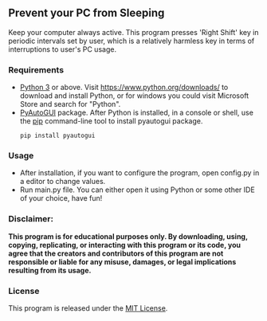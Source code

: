 ## Prevent your PC from Sleeping
Keep your computer always active. This program presses 'Right Shift' key in periodic intervals set by user, which is a relatively harmless key in terms of interruptions to user's PC usage.

### Requirements
* [Python 3](https://www.python.org/) or above. Visit https://www.python.org/downloads/ to download and install Python, or for windows you could visit Microsoft Store and search for "Python".
* [PyAutoGUI](https://pypi.org/project/PyAutoGUI/) package. After Python is installed, in a console or shell, use the [pip](https://pip.pypa.io/en/stable) command-line tool to install pyautogui package.
  ```
  pip install pyautogui
  ```

### Usage
* After installation, if you want to configure the program, open config.py in a editor to change values.
* Run main.py file. You can either open it using Python or some other IDE of your choice, have fun!

### Disclaimer: 
**This program is for educational purposes only. By downloading, using, copying, replicating, or interacting with this program or its code, you agree that the creators and contributors of this program are not responsible or liable for any misuse, damages, or legal implications resulting from its usage.**

### License
This program is released under the [MIT License](LICENSE).
